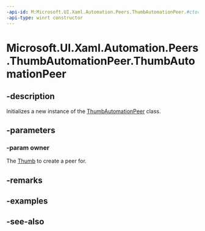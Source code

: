 ```yaml
---
-api-id: M:Microsoft.UI.Xaml.Automation.Peers.ThumbAutomationPeer.#ctor(Microsoft.UI.Xaml.Controls.Primitives.Thumb)
-api-type: winrt constructor
---
```


<!-- Method syntax
public ThumbAutomationPeer(Windows.UI.Xaml.Controls.Primitives.Thumb owner)
-->

# Microsoft.UI.Xaml.Automation.Peers.ThumbAutomationPeer.ThumbAutomationPeer

## -description
Initializes a new instance of the [ThumbAutomationPeer](thumbautomationpeer.md) class.

## -parameters
### -param owner
The [Thumb](../microsoft.ui.xaml.controls.primitives/thumb.md) to create a peer for.

## -remarks

## -examples

## -see-also

